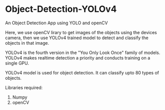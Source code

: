 # Object-Detection-YOLOv4
An Object Detection App using YOLO and openCV

Here, we use openCV lirary to get images of the objects using the devices camera, then we use YOLOv4 trained model to detect and classify the objects in that image.

YOLOv4 is the fourth version in the "You Only Look Once" family of models. YOLOv4 makes realtime detection a priority and conducts training on a single GPU.

YOLOv4 model is used for object detection. It can classify upto 80 types of objects.

Libraries required:
1. Numpy
2. openCV
